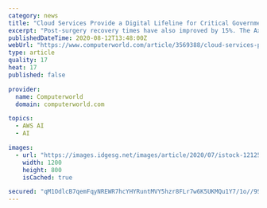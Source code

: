 ```yaml
---
category: news
title: "Cloud Services Provide a Digital Lifeline for Critical Government, Healthcare Sectors"
excerpt: "Post-surgery recovery times have also improved by 15%. The Axial3D technology was built using Amazon SageMaker and runs on AWS Cloud, which supplies the compute and intelligence needed to recognize and label every bone, ligament, and blood vessel with a ..."
publishedDateTime: 2020-08-12T13:48:00Z
webUrl: "https://www.computerworld.com/article/3569388/cloud-services-provide-a-digital-lifeline-for-critical-government-healthcare-sectors.html"
type: article
quality: 17
heat: 17
published: false

provider:
  name: Computerworld
  domain: computerworld.com

topics:
  - AWS AI
  - AI

images:
  - url: "https://images.idgesg.net/images/article/2020/07/istock-1212511474-100853331-large.jpg"
    width: 1200
    height: 800
    isCached: true

secured: "qM1OdlcB7qemFqyNREWR7hcYHYRuntMVY5hzr8FLr7w6K5UKMQu1Y7/1o//9Sn4yGSW4w7A+VSJWmUlS2ahKQqml1mPnfbVO+H3BuhwJqZom1+AdlpJnch4bn1GjxcnfUOe0Vg8PdkajnRR8FRIVLP6JJhO+CcdRIg8mt8oW8LavcTz8UD1SrVRjEA2ID+krUrDrAnYYHlZB/UQfYkp9qM52MlBkcb0yPENrLj3awMjXPzxtzVURc2hcAaCPn8bsVEQs8SDTWMOdWHnTjNKClTiyotjM1+O4KCsRiOGLBaxUsgQKCjouyiUbHdr6CsWzvtF8FnFgVbOW+ibUup0YAg==;feNnnLi85Zy4Lw5MZWFBYw=="
---
```



